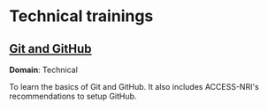 # Technical trainings

## [Git and GitHub][GitAndGitHub]

**Domain**: Technical

To learn the basics of Git and GitHub. It also includes ACCESS-NRI's recommendations to setup GitHub. 

[GitAndGitHub]: https://access-nri.github.io/Training/HowTos/GitAndGitHub/basics/